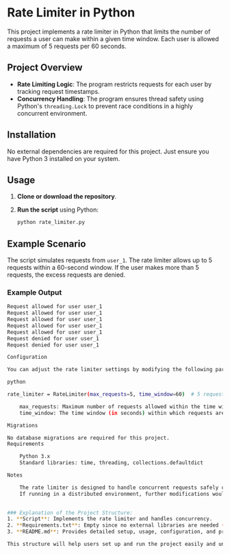 # Rate Limiter in Python

This project implements a rate limiter in Python that limits the number of requests a user can make within a given time window. Each user is allowed a maximum of 5 requests per 60 seconds.

## Project Overview

- **Rate Limiting Logic**: The program restricts requests for each user by tracking request timestamps.
- **Concurrency Handling**: The program ensures thread safety using Python's `threading.Lock` to prevent race conditions in a highly concurrent environment.

## Installation

No external dependencies are required for this project. Just ensure you have Python 3 installed on your system.

## Usage

1. **Clone or download the repository**.
2. **Run the script** using Python:

    ```bash
    python rate_limiter.py
    ```

## Example Scenario

The script simulates requests from `user_1`. The rate limiter allows up to 5 requests within a 60-second window. If the user makes more than 5 requests, the excess requests are denied.

### Example Output

```bash
Request allowed for user user_1
Request allowed for user user_1
Request allowed for user user_1
Request allowed for user user_1
Request allowed for user user_1
Request denied for user user_1
Request denied for user user_1

Configuration

You can adjust the rate limiter settings by modifying the following parameters in the script:

python

rate_limiter = RateLimiter(max_requests=5, time_window=60)  # 5 requests per minute

    max_requests: Maximum number of requests allowed within the time window.
    time_window: The time window (in seconds) within which requests are limited.

Migrations

No database migrations are required for this project.
Requirements

    Python 3.x
    Standard libraries: time, threading, collections.defaultdict

Notes

    The rate limiter is designed to handle concurrent requests safely using a threading.Lock.
    If running in a distributed environment, further modifications would be required to handle rate-limiting across multiple servers or instances.

 
### Explanation of the Project Structure:
1. **Script**: Implements the rate limiter and handles concurrency.
2. **Requirements.txt**: Empty since no external libraries are needed (pandas, requests, etc.). You can skip it for this project.
3. **README.md**: Provides detailed setup, usage, configuration, and project overview.

This structure will help users set up and run the project easily and understand how to configure it according to their needs.
   